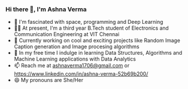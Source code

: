 ### Hi there 👋, I'm Ashna Verma
- 🚀 I'm fascinated with space, programming and Deep Learning
- 👩‍🎓 At present, I'm a third year B.Tech student of Electronics and Communication Engineering at VIT Chennai
- 🔭 Currently working on cool and exciting projects like Random Image Caption generation and Image procesing algorithms
- 🌱 In my free time I indulge in learning Data Structures, Algorithms and Machine Learning applications with Data Analytics
- 📫 Reach me at ashnaverma1706@gmail.com or https://www.linkedin.com/in/ashna-verma-52b69b200/
- 😄 My pronouns are She/Her
